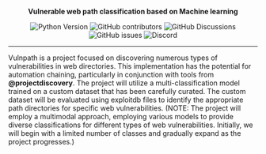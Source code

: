 <p align="center">
  <a style="font-weight: bold;">Vulnerable web path classification based on Machine learning</a>
</p>

<p align="center">
  <img src="https://img.shields.io/badge/Python-3.10-blue.svg" alt="Python Version">
  <img alt="GitHub contributors" src="https://img.shields.io/github/contributors/UncoveredTensor/vulnpath">
  <img alt="GitHub Discussions" src="https://img.shields.io/github/discussions/UncoveredTensor/vulnpath">
  <img alt="GitHub issues" src="https://img.shields.io/github/issues/UncoveredTensor/vulnpath">
  <img alt="Discord" src="https://img.shields.io/discord/1126322560393560204">
</p>

--- 

Vulnpath is a project focused on discovering numerous types of vulnerabilities in web directories. This implementation has the potential for automation chaining, particularly in conjunction with tools from **@projectdiscovery**. The project will utilize a multi-classification model trained on a custom dataset that has been carefully curated. The custom dataset will be evaluated using exploitdb files to identify the appropriate path directories for specific web vulnerabilities. (NOTE: The project will employ a multimodal approach, employing various models to provide diverse classifications for different types of web vulnerabilities. Initially, we will begin with a limited number of classes and gradually expand as the project progresses.)

